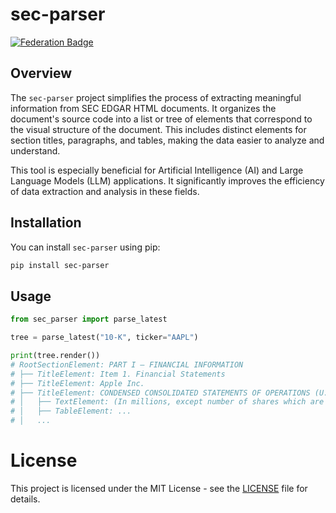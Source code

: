 # sec-parser

<a href="https://project-types.github.io/#federation">
  <img src="https://img.shields.io/badge/project%20type-federation-brightgreen" alt="Federation Badge"/>
</a>


## Overview

The `sec-parser` project simplifies the process of extracting meaningful information from SEC EDGAR HTML documents. It organizes the document's source code into a list or tree of elements that correspond to the visual structure of the document. This includes distinct elements for section titles, paragraphs, and tables, making the data easier to analyze and understand. 

This tool is especially beneficial for Artificial Intelligence (AI) and Large Language Models (LLM) applications. It significantly improves the efficiency of data extraction and analysis in these fields.

## Installation

You can install `sec-parser` using pip:

```bash
pip install sec-parser
```

## Usage

```python
from sec_parser import parse_latest

tree = parse_latest("10-K", ticker="AAPL")

print(tree.render())
# RootSectionElement: PART I — FINANCIAL INFORMATION
# ├── TitleElement: Item 1. Financial Statements
# ├── TitleElement: Apple Inc.
# ├── TitleElement: CONDENSED CONSOLIDATED STATEMENTS OF OPERATIONS (U...
# │   ├── TextElement: (In millions, except number of shares which are re...
# │   ├── TableElement: ...
# │   ...
```

# License
This project is licensed under the MIT License - see the [LICENSE](LICENSE) file for details.
